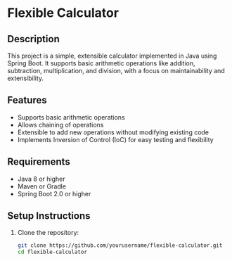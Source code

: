 # Flexible Calculator

## Description
This project is a simple, extensible calculator implemented in Java using Spring Boot. It supports basic arithmetic operations like addition, subtraction, multiplication, and division, with a focus on maintainability and extensibility.

## Features
- Supports basic arithmetic operations
- Allows chaining of operations
- Extensible to add new operations without modifying existing code
- Implements Inversion of Control (IoC) for easy testing and flexibility

## Requirements
- Java 8 or higher
- Maven or Gradle
- Spring Boot 2.0 or higher

## Setup Instructions

1. Clone the repository:
   ```bash
   git clone https://github.com/yourusername/flexible-calculator.git
   cd flexible-calculator
